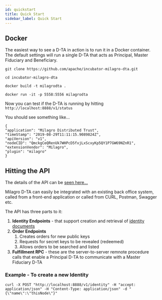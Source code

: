 ```yaml
---
id: quickstart
title: Quick Start
sidebar_label: Quick Start
---
```


## Docker
The easiest way to see a D-TA in action is to run it in a Docker container. The default settings will run a single D-TA that acts as Principal, Master Fiduciary and Beneficiary.

```
git clone https://github.com/apache/incubator-milagro-dta.git

cd incubator-milagro-dta

docker build -t milagrodta .

docker run -it -p 5558:5556 milagrodta

```

Now you can test if the D-TA is running by hitting `http://localhost:8888/v1/status`

You should see something like...

```
{
"application": "Milagro Distributed Trust",
"timeStamp": "2019-08-29T11:11:15.9089824Z",
"apiVersion": "v1",
"nodeCID": "QmckgCeQRenUk7WHPcD5fxjLxScxyKp5QY1P7GW69NZnR1",
"extensionVendor": "Milagro",
"plugin": "milagro"
}

```

## Hitting the API

The details of the API can be  [seen here...](/swagger/index.html)

Milagro D-TA can easily be integrated with an existing back office system, called from a front-end application or called from CURL, Postman, Swagger etc.

The API has three parts to it:

1. **Identity Endpoints** - that support creation and retrieval of [identity documents](dta-details/identity-documents.md)
2. **Order Endpoints** 
    1. Creates orders for new public keys
    2. Requests for secret keys to be revealed (redeemed)
    3. Allows orders to be searched and listed
3. **Fulfillment RPC** - these are the server-to-server remnote procedure calls that enable a Principal D-TA to communicate with a Master Fiduciary D-TA


### Example - To create a new Identity

```
curl -X POST "http://localhost:8888/v1/identity" -H "accept: application/json" -H "Content-Type: application/json" -d "{\"name\":\"thisNode\"}"
```







